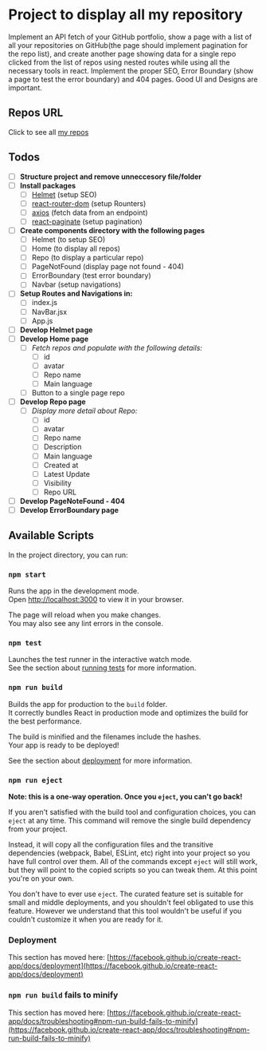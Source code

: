 # Project to display all my repository
Implement an API fetch of your GitHub portfolio, show a page with a list of all your repositories on GitHub(the page should implement pagination for the repo list), and create another page showing data for a single repo clicked from the list of repos using nested routes while using all the necessary tools in react. Implement the proper SEO, Error Boundary (show a page to test the error boundary) and 404 pages. Good UI and Designs are important. 

## Repos URL
Click to see all [my repos](https://github.com/scorti-paul)

## Todos

- [ ] **Structure project and remove unneccesory file/folder**
- [ ] **Install packages**
  - [ ] [Helmet](https://www.javatpoint.com/react-helmet) (setup SEO)
  - [ ] [react-router-dom](https://v5.reactrouter.com/web/guides/quick-start) (setup Rounters)
  - [ ] [axios](https://axios-http.com/docs/intro) (fetch data from an endpoint)
  - [ ] [react-paginate](https://github.com/AdeleD/react-paginate) (setup pagination)
- [ ] **Create components directory with the following pages**
  - [ ] Helmet (to setup SEO)
  - [ ] Home (to display all repos)
  - [ ] Repo (to display a particular repo)
  - [ ] PageNotFound (display page not found - 404)
  - [ ] ErrorBoundary (test error boundary)
  - [ ] Navbar (setup navigations)
- [ ] **Setup Routes and Navigations in:**
  - [ ] index.js
  - [ ] NavBar.jsx
  - [ ] App.js
- [ ] **Develop Helmet page**
- [ ] **Develop Home page**
  - [ ] *Fetch repos and populate with the following details:*
    - [ ] id
    - [ ] avatar
    - [ ] Repo name
    - [ ] Main language
  - [ ] Button to a single page repo
- [ ] **Develop Repo page**
  - [ ] *Display more detail about Repo:*
    - [ ] id
    - [ ] avatar
    - [ ] Repo name
    - [ ] Description
    - [ ] Main language
    - [ ] Created at
    - [ ] Latest Update
    - [ ] Visibility
    - [ ] Repo URL
- [ ] **Develop PageNoteFound - 404**
- [ ] **Develop ErrorBoundary page**

## Available Scripts

In the project directory, you can run:

### `npm start`

Runs the app in the development mode.\
Open [http://localhost:3000](http://localhost:3000) to view it in your browser.

The page will reload when you make changes.\
You may also see any lint errors in the console.

### `npm test`

Launches the test runner in the interactive watch mode.\
See the section about [running tests](https://facebook.github.io/create-react-app/docs/running-tests) for more information.

### `npm run build`

Builds the app for production to the `build` folder.\
It correctly bundles React in production mode and optimizes the build for the best performance.

The build is minified and the filenames include the hashes.\
Your app is ready to be deployed!

See the section about [deployment](https://facebook.github.io/create-react-app/docs/deployment) for more information.

### `npm run eject`

**Note: this is a one-way operation. Once you `eject`, you can't go back!**

If you aren't satisfied with the build tool and configuration choices, you can `eject` at any time. This command will remove the single build dependency from your project.

Instead, it will copy all the configuration files and the transitive dependencies (webpack, Babel, ESLint, etc) right into your project so you have full control over them. All of the commands except `eject` will still work, but they will point to the copied scripts so you can tweak them. At this point you're on your own.

You don't have to ever use `eject`. The curated feature set is suitable for small and middle deployments, and you shouldn't feel obligated to use this feature. However we understand that this tool wouldn't be useful if you couldn't customize it when you are ready for it.


### Deployment

This section has moved here: [https://facebook.github.io/create-react-app/docs/deployment](https://facebook.github.io/create-react-app/docs/deployment)

### `npm run build` fails to minify

This section has moved here: [https://facebook.github.io/create-react-app/docs/troubleshooting#npm-run-build-fails-to-minify](https://facebook.github.io/create-react-app/docs/troubleshooting#npm-run-build-fails-to-minify)




